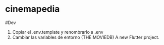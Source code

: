 # cinemapedia

#Dev

1. Copiar el .env.template y renombrarlo a .env
2. Cambiar las variables de entorno (THE MOVIEDB)
A new Flutter project.
